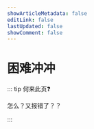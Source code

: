```yaml
---
showArticleMetadata: false
editLink: false
lastUpdated: false
showComment: false
---
```


# 困难冲冲

::: tip 何来此页❓

怎么？又报错了？？

:::
